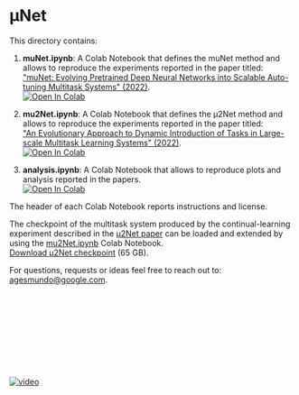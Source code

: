 # μNet

This directory contains:

1.  **muNet.ipynb**:
A Colab Notebook that defines the
muNet method and allows to reproduce the experiments reported in the paper titled:\
["muNet: Evolving Pretrained Deep Neural Networks into Scalable Auto-tuning Multitask Systems" (2022)](https://arxiv.org/abs/2205.10937).\
[![Open In Colab](https://colab.research.google.com/assets/colab-badge.svg)](https://colab.research.google.com/github/google-research/google-research/blob/master/muNet/muNet.ipynb)

2. **mu2Net.ipynb**:
A Colab Notebook that defines the
μ2Net method and allows to reproduce the experiments reported in the paper titled:\
["An Evolutionary Approach to Dynamic Introduction of Tasks in Large-scale Multitask Learning Systems" (2022)](https://arxiv.org/abs/2205.12755).\
[![Open In Colab](https://colab.research.google.com/assets/colab-badge.svg)](https://colab.research.google.com/github/google-research/google-research/blob/master/muNet/mu2Net.ipynb)

3. **analysis.ipynb**:
A Colab Notebook that allows to reproduce plots and analysis reported in the papers. \
[![Open In Colab](https://colab.research.google.com/assets/colab-badge.svg)](https://colab.research.google.com/github/google-research/google-research/blob/master/muNet/analysis.ipynb)

The header of each Colab Notebook reports instructions and license.

The checkpoint of the multitask system produced by the
continual-learning experiment described in the
[μ2Net paper](https://arxiv.org/abs/2205.12755)
can be loaded and extended by using the
[mu2Net.ipynb](https://colab.research.google.com/github/google-research/google-research/blob/master/muNet/mu2Net.ipynb)
Colab Notebook.\
[Download μ2Net checkpoint](https://storage.googleapis.com/gresearch/munet/mu2net/mu2net186.zip) (65 GB).

For questions, requests or ideas feel free to reach out to: agesmundo@google.com.

<br/><br/>
<br/><br/>
<br/><br/>
<br/><br/>

[![video](https://raw.githubusercontent.com/google-research/google-research/master/muNet/example.gif)](https://www.youtube.com/watch?v=Hf88Ge0eiQ8)
